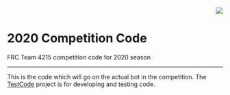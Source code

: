 <img align="right" src="https://avatars2.githubusercontent.com/u/10326347?s=200&v=4">
<br />


# 2020 Competition Code
FRC Team 4215 competition code for 2020 season
****
This is the code which will go on the actual bot in the competition. The [TestCode](../TestCode/) project is for developing and testing code.
